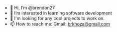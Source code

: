 - 👋 Hi, I’m @brendon27
- 👀 I’m interested in learning software development 
- 💞️ I'm looking for any cool projects to work on.
- 📫 How to reach me:
Gmail: brkhoza@gmail.com


<!---
brendon27/brendon27 is a ✨ special ✨ repository because its `README.md` (this file) appears on your GitHub profile.
You can click the Preview link to take a look at your changes.
--->
